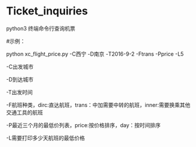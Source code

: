 # Ticket_inquiries
python3 终端命令行查询机票

#示例：

python xc_flight_price.py -C西宁 -D南京 -T2016-9-2 -Ftrans -Pprice -L5

-C出发城市

-D到达城市

-T出发时间

-F航班种类，dirc:直达航班，trans：中加需要中转的航班，inner:需要换乘其他交通工具的航班

-P最近三个月的最低价列表，price:按价格排序，day：按时间排序

-L需要打印多少天航班的最低价格

